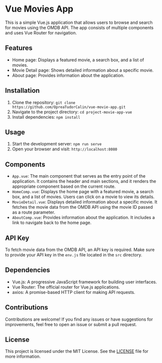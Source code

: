 # Vue Movies App

This is a simple Vue.js application that allows users to browse and search for movies using the OMDB API. The app consists of multiple components and uses Vue Router for navigation.

## Features

- Home page: Displays a featured movie, a search box, and a list of movies.
- Movie Detail page: Shows detailed information about a specific movie.
- About page: Provides information about the application.

## Installation

1. Clone the repository: `git clone https://github.com/OpreaTudorCalin/vue-movie-app.git`
2. Navigate to the project directory: `cd project-movie-app-vue`
3. Install dependencies: `npm install`

## Usage

1. Start the development server: `npm run serve`
2. Open your browser and visit: `http://localhost:8080`

## Components

- `App.vue`: The main component that serves as the entry point of the application. It contains the header and main sections, and it renders the appropriate component based on the current route.
- `HomeComp.vue`: Displays the home page with a featured movie, a search box, and a list of movies. Users can click on a movie to view its details.
- `MovieDetail.vue`: Displays detailed information about a specific movie. It fetches the movie data from the OMDB API using the movie ID passed as a route parameter.
- `AboutComp.vue`: Provides information about the application. It includes a link to navigate back to the home page.

## API Key

To fetch movie data from the OMDB API, an API key is required. Make sure to provide your API key in the `env.js` file located in the `src` directory.

## Dependencies

- Vue.js: A progressive JavaScript framework for building user interfaces.
- Vue Router: The official router for Vue.js applications.
- axios: A promise-based HTTP client for making API requests.

## Contributions

Contributions are welcome! If you find any issues or have suggestions for improvements, feel free to open an issue or submit a pull request.

## License

This project is licensed under the MIT License. See the [LICENSE](LICENSE) file for more information.
